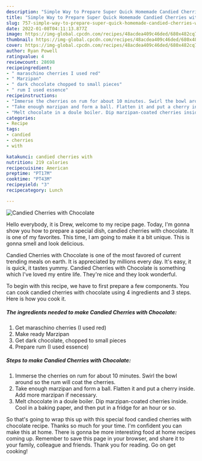 ```yaml
---
description: "Simple Way to Prepare Super Quick Homemade Candied Cherries with Chocolate"
title: "Simple Way to Prepare Super Quick Homemade Candied Cherries with Chocolate"
slug: 757-simple-way-to-prepare-super-quick-homemade-candied-cherries-with-chocolate
date: 2022-01-08T04:11:13.877Z
image: https://img-global.cpcdn.com/recipes/48acdea409c46ded/680x482cq70/candied-cherries-with-chocolate-recipe-main-photo.jpg
thumbnail: https://img-global.cpcdn.com/recipes/48acdea409c46ded/680x482cq70/candied-cherries-with-chocolate-recipe-main-photo.jpg
cover: https://img-global.cpcdn.com/recipes/48acdea409c46ded/680x482cq70/candied-cherries-with-chocolate-recipe-main-photo.jpg
author: Ryan Powell
ratingvalue: 4
reviewcount: 28698
recipeingredient:
- " maraschino cherries I used red"
- " Marzipan"
- " dark chocolate chopped to small pieces"
- " rum I used essence"
recipeinstructions:
- "Immerse the cherries on rum for about 10 minutes. Swirl the bowl around so the rum will coat the cherries."
- "Take enough marzipan and form a ball. Flatten it and put a cherry inside. Add more marzipan if necessary."
- "Melt chocolate in a doule boiler. Dip marzipan-coated cherries inside. Cool in a baking paper, and then put in a fridge for an hour or so."
categories:
- Recipe
tags:
- candied
- cherries
- with

katakunci: candied cherries with 
nutrition: 219 calories
recipecuisine: American
preptime: "PT17M"
cooktime: "PT43M"
recipeyield: "3"
recipecategory: Lunch

---
```



![Candied Cherries with Chocolate](https://img-global.cpcdn.com/recipes/48acdea409c46ded/680x482cq70/candied-cherries-with-chocolate-recipe-main-photo.jpg)

Hello everybody, it is Drew, welcome to my recipe page. Today, I'm gonna show you how to prepare a special dish, candied cherries with chocolate. It is one of my favorites. This time, I am going to make it a bit unique. This is gonna smell and look delicious.



Candied Cherries with Chocolate is one of the most favored of current trending meals on earth. It is appreciated by millions every day. It's easy, it is quick, it tastes yummy. Candied Cherries with Chocolate is something which I've loved my entire life. They're nice and they look wonderful.


To begin with this recipe, we have to first prepare a few components. You can cook candied cherries with chocolate using 4 ingredients and 3 steps. Here is how you cook it.

<!--inarticleads1-->

##### The ingredients needed to make Candied Cherries with Chocolate:

1. Get  maraschino cherries (I used red)
1. Make ready  Marzipan
1. Get  dark chocolate, chopped to small pieces
1. Prepare  rum (I used essence)




<!--inarticleads2-->

##### Steps to make Candied Cherries with Chocolate:

1. Immerse the cherries on rum for about 10 minutes. Swirl the bowl around so the rum will coat the cherries.
1. Take enough marzipan and form a ball. Flatten it and put a cherry inside. Add more marzipan if necessary.
1. Melt chocolate in a doule boiler. Dip marzipan-coated cherries inside. Cool in a baking paper, and then put in a fridge for an hour or so.




So that's going to wrap this up with this special food candied cherries with chocolate recipe. Thanks so much for your time. I'm confident you can make this at home. There is gonna be more interesting food at home recipes coming up. Remember to save this page in your browser, and share it to your family, colleague and friends. Thank you for reading. Go on get cooking!
